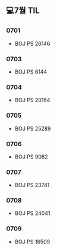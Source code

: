 ## 💻7월 TIL

### 0701
  * BOJ PS 26146

### 0703
  * BOJ PS 6144

### 0704
  * BOJ PS 20164

### 0705
  * BOJ PS 25289

### 0706
  * BOJ PS 9082

### 0707
  * BOJ PS 23741

### 0708
  * BOJ PS 24041

### 0709
  * BOJ PS 16509